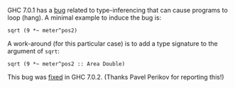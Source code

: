 GHC 7.0.1 has a [bug](http://www.haskell.org/pipermail/glasgow-haskell-users/2011-January/019910.html) related to type-inferencing that can cause programs to loop (hang). A minimal example to induce the bug is:

```
sqrt (9 *~ meter^pos2)
```

A work-around (for this particular case) is to add a type signature to the argument of `sqrt`:

```
sqrt (9 *~ meter^pos2 :: Area Double)
```

This bug was [fixed](http://www.haskell.org/pipermail/glasgow-haskell-users/2011-January/019916.html) in GHC 7.0.2. (Thanks Pavel Perikov for reporting this!)